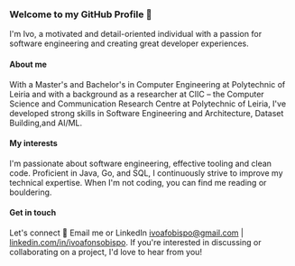 ### Welcome to my GitHub Profile 👋
I'm Ivo, a motivated and detail-oriented individual with a passion for software engineering and creating great developer experiences. 

#### About me
With a Master's and Bachelor's in Computer Engineering at Polytechnic of Leiria and with a background as a researcher at CIIC – the Computer Science and Communication Research Centre at Polytechnic of Leiria, I've developed strong skills in Software Engineering and Architecture, Dataset Building,and AI/ML.

#### My interests
I'm passionate about software engineering, effective tooling and clean code. Proficient in Java, Go, and SQL, I continuously strive to improve my technical expertise.
When I'm not coding, you can find me reading or bouldering.

#### Get in touch
Let's connect 💬 Email me or LinkedIn [ivoafobispo@gmail.com](mailto:ivoafobispo@gmail.com) | [linkedin.com/in/ivoafonsobispo](http://linkedin.com/in/ivoafonsobispo). If you're interested in discussing or collaborating on a project, I'd love to hear from you!
